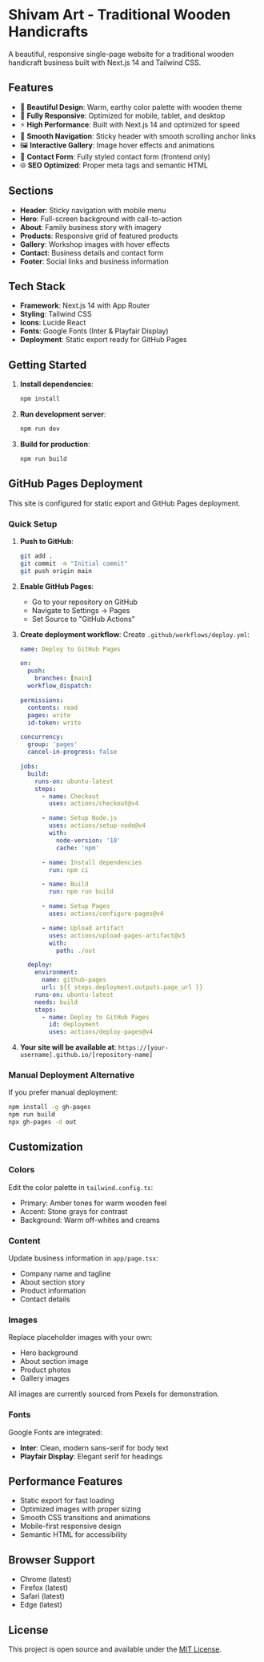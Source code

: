 # Shivam Art - Traditional Wooden Handicrafts

A beautiful, responsive single-page website for a traditional wooden handicraft business built with Next.js 14 and Tailwind CSS.

## Features

- 🎨 **Beautiful Design**: Warm, earthy color palette with wooden theme
- 📱 **Fully Responsive**: Optimized for mobile, tablet, and desktop
- ⚡ **High Performance**: Built with Next.js 14 and optimized for speed
- 🎯 **Smooth Navigation**: Sticky header with smooth scrolling anchor links
- 🖼️ **Interactive Gallery**: Image hover effects and animations
- 📧 **Contact Form**: Fully styled contact form (frontend only)
- 🌐 **SEO Optimized**: Proper meta tags and semantic HTML

## Sections

- **Header**: Sticky navigation with mobile menu
- **Hero**: Full-screen background with call-to-action
- **About**: Family business story with imagery
- **Products**: Responsive grid of featured products
- **Gallery**: Workshop images with hover effects
- **Contact**: Business details and contact form
- **Footer**: Social links and business information

## Tech Stack

- **Framework**: Next.js 14 with App Router
- **Styling**: Tailwind CSS
- **Icons**: Lucide React
- **Fonts**: Google Fonts (Inter & Playfair Display)
- **Deployment**: Static export ready for GitHub Pages

## Getting Started

1. **Install dependencies**:

   ```bash
   npm install
   ```

2. **Run development server**:

   ```bash
   npm run dev
   ```

3. **Build for production**:
   ```bash
   npm run build
   ```

## GitHub Pages Deployment

This site is configured for static export and GitHub Pages deployment.

### Quick Setup

1. **Push to GitHub**:

   ```bash
   git add .
   git commit -m "Initial commit"
   git push origin main
   ```

2. **Enable GitHub Pages**:

   - Go to your repository on GitHub
   - Navigate to Settings → Pages
   - Set Source to "GitHub Actions"

3. **Create deployment workflow**:
   Create `.github/workflows/deploy.yml`:

   ```yaml
   name: Deploy to GitHub Pages

   on:
     push:
       branches: [main]
     workflow_dispatch:

   permissions:
     contents: read
     pages: write
     id-token: write

   concurrency:
     group: 'pages'
     cancel-in-progress: false

   jobs:
     build:
       runs-on: ubuntu-latest
       steps:
         - name: Checkout
           uses: actions/checkout@v4

         - name: Setup Node.js
           uses: actions/setup-node@v4
           with:
             node-version: '18'
             cache: 'npm'

         - name: Install dependencies
           run: npm ci

         - name: Build
           run: npm run build

         - name: Setup Pages
           uses: actions/configure-pages@v4

         - name: Upload artifact
           uses: actions/upload-pages-artifact@v3
           with:
             path: ./out

     deploy:
       environment:
         name: github-pages
         url: ${{ steps.deployment.outputs.page_url }}
       runs-on: ubuntu-latest
       needs: build
       steps:
         - name: Deploy to GitHub Pages
           id: deployment
           uses: actions/deploy-pages@v4
   ```

4. **Your site will be available at**:
   `https://[your-username].github.io/[repository-name]`

### Manual Deployment Alternative

If you prefer manual deployment:

```bash
npm install -g gh-pages
npm run build
npx gh-pages -d out
```

## Customization

### Colors

Edit the color palette in `tailwind.config.ts`:

- Primary: Amber tones for warm wooden feel
- Accent: Stone grays for contrast
- Background: Warm off-whites and creams

### Content

Update business information in `app/page.tsx`:

- Company name and tagline
- About section story
- Product information
- Contact details

### Images

Replace placeholder images with your own:

- Hero background
- About section image
- Product photos
- Gallery images

All images are currently sourced from Pexels for demonstration.

### Fonts

Google Fonts are integrated:

- **Inter**: Clean, modern sans-serif for body text
- **Playfair Display**: Elegant serif for headings

## Performance Features

- Static export for fast loading
- Optimized images with proper sizing
- Smooth CSS transitions and animations
- Mobile-first responsive design
- Semantic HTML for accessibility

## Browser Support

- Chrome (latest)
- Firefox (latest)
- Safari (latest)
- Edge (latest)

## License

This project is open source and available under the [MIT License](LICENSE).
